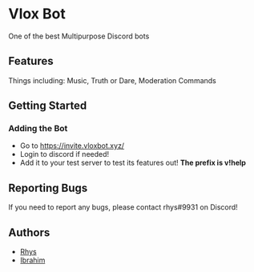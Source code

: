 # Vlox Bot

One of the best Multipurpose Discord bots

## Features

Things including: Music, Truth or Dare, Moderation Commands 

## Getting Started

### Adding the Bot

* Go to https://invite.vloxbot.xyz/
* Login to discord if needed!
* Add it to your test server to test its features out!
<strong> The prefix is v!help </strong>


## Reporting Bugs

If you need to report any bugs, please contact rhys#9931 on Discord!

## Authors

* [Rhys](https://github.com/rhysfr)
* [Ibrahim](https://github.com/IbrahimDevX)
